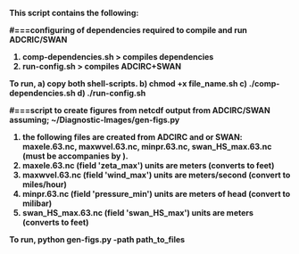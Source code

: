<b>This script contains the following:<b> 

#===configuring of dependencies required to compile and run ADCRIC/SWAN
1) comp-dependencies.sh  > compiles dependencies 
2) run-config.sh         > compiles ADCIRC+SWAN

To run, 
a) copy both shell-scripts.
b) chmod +x file_name.sh
c) ./comp-dependencies.sh
d) ./run-config.sh

#===script to create figures from netcdf output from ADCIRC/SWAN assuming;
~/Diagnostic-Images/gen-figs.py
1) the following files are created from ADCIRC and or SWAN: maxele.63.nc, maxwvel.63.nc, minpr.63.nc, swan_HS_max.63.nc (must be accompanies by ).
2) maxele.63.nc (field 'zeta_max') units are meters (converts to feet)
3) maxwvel.63.nc (field 'wind_max') units are meters/second (convert to miles/hour)
4) minpr.63.nc (field 'pressure_min') units are meters of head (convert to milibar) 
5) swan_HS_max.63.nc (field 'swan_HS_max') units are meters (converts to feet)

To run,
python gen-figs.py -path path_to_files
